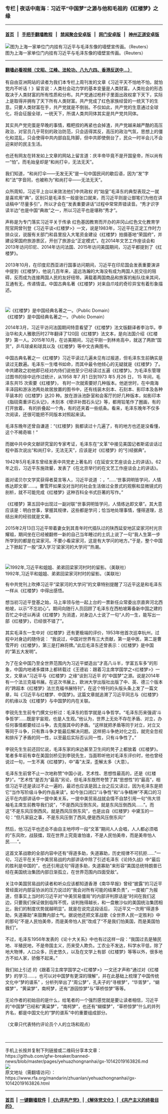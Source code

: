 ### 专栏 | 夜话中南海：习近平“中国梦”之源与他和毛祖的《红楼梦》之缘
------------------------

#### [首页](https://github.com/gfw-breaker/banned-news/blob/master/README.md) &nbsp;&nbsp;|&nbsp;&nbsp; [手把手翻墙教程](https://github.com/gfw-breaker/guides/wiki) &nbsp;&nbsp;|&nbsp;&nbsp; [禁闻聚合安卓版](https://github.com/gfw-breaker/bn-android) &nbsp;&nbsp;|&nbsp;&nbsp; [网门安卓版](https://github.com/oGate2/oGate) &nbsp;&nbsp;|&nbsp;&nbsp; [神州正道安卓版](https://github.com/SzzdOgate/update) 



<div id="headerimg">
 <img alt="图为上海一家单位门内挂有习近平与毛泽东像的墙壁宣传画。（Reuters）" src="https://www.rfa.org/mandarin/zhuanlan/zhongguoyizhou/review-11032017135511.html/56fe4e3a4e0a6d774e005bb653554f4d95e85185630267094e608fd15e734e0e6bdb6cfd4e1c50cf7684589958c15ba34f20.jpg/@@images/1821deeb-a158-4ecf-ad6b-db824b3da7bb.jpeg" title="图为上海一家单位门内挂有习近平与毛泽东像的墙壁宣传画。（Reuters）"/>
 <div id="headerimgcontents">
  <div id="headerimgcaption">
   <span>
    图为上海一家单位门内挂有习近平与毛泽东像的墙壁宣传画。（Reuters）
   </span>
   <!-- zoomattribute -->
  </div>
  <!-- headerimgcaption -->
 </div>
 <!-- headerimagecontents -->
</div>

<hr/>


#### [翻墙必看视频（文昭、江峰、法轮功、八九六四、香港反送中...）](https://github.com/gfw-breaker/banned-news/blob/master/pages/links.md)

<div id="storytext">
 <div>
  <div class="slot_header">
  </div>
 </div>
 <p>
  有自由亚洲网站的读者为我们本专栏上周刊发的文章《习近平天不怕地不怕，就怕党内不听话！》留言说：人类社会动力学的基本变量是人类财富。人类社会的形态取决于人类财富的所有性质和分布。共产党通过枪杆子里面出政权拿下天下，实际上是取得并拥有了天下所有人类财富。共产党成了红色家族经营的一统天下的生意。只要人类财富在手，共产党就是不倒翁。不仅如此，共产党的生意通过全球化，将会征服全球，一统天下，所谓人类共同体其实是共产党共同体。
  <br/>
  <br/>
  其实共产党完蛋是早晚的事情，糌粑捏的再紧也会掉渣，共产党越来越严酷的高压政治，对官员几乎苛刻的政治防范，只会适得其反，高压的政治气氛，思想上的僵化和混乱，只会使得中共内部自乱阵脚，但中共即使倒台了，民众一时半会儿不会迎来好的民主生活。
  <br/>
  <br/>
  也还有网友在转发如上文章的网站上留言道：庆丰帝毕竟不是开国皇帝，所以尚有一“怕”。而毛始皇却是“和尚打伞，无法无天”。
  <br/>
  <br/>
  我们知道，“和尚打伞——无发无天”是一句中国民间的歇后语，因为“发”字和“法”字音同，也被称为“和尚打伞——无法无天”。
  <br/>
  <br/>
  众所周知，习近平上台以来效法他们中共政权 的“始皇”毛泽东的典型表现之一就是喜欢用“典”，区别只是毛泽东一般是张口就来，而习近平则是让御笔们为他在讲话稿中“尽量多引”，所以才会在“发表重要讲话”过程中常常弄错读音。“秀才识字读半边”也是中国“典故”之一，所以习近平也是堪称“秀才”。
  <br/>
  <br/>
  声称是为专门落实习近平关于传承 红色基因教育而开办的井冈山红色文化教育学院官网曾刊登《习近平谈&lt;红楼梦&gt;》一文，说是1983年，习近平在正定工作时力排众议，说服有关部门和县里投入大笔资金建设《红楼梦》拍摄基地“荣国府”，并建设荣国府旅游景区，开创了旅游业“正定模式”。在2014年文艺工作座谈会和2013年访问印尼、2014年访问法国、2015年访问美国期间，习近平都提到了《红楼梦》。
  <br/>
  <br/>
  2013年10月，在印度尼西亚进行国事访问期间，习近平在印尼国会发表重要演讲中提到《红楼梦》，他说几百年来，遥远浩瀚的大海没有成为两国人民交往的阻碍，反而成为连接两国人民的友好纽带。满载着两国商品和旅客的船队往来其间，互通有无，传递情谊。中国古典名著《红楼梦》对来自爪哇的奇珍异宝有着形象描述。
 </p>
 <p>
  <br/>
  <div class="image-inline captioned" style="width:888px;">
   <div style="width:888px;">
    <img alt="《红楼梦》是中国经典名著之一。（Public Domain）" src="https://www.rfa.org/mandarin/yataibaodao/shehui/yf1-03232018100249.html/1448439717297.jpg" title="《红楼梦》是中国经典名著之一。（Public Domain）"/>
   </div>
   <div class="image-caption">
    <span style="width:888px;">
     《红楼梦》是中国经典名著之一。（Public Domain）
    </span>
    <span class="copyright">
    </span>
   </div>
  </div>
 </p>
 <p>
  2014年3月，习近平访问法国期间特意看望了《红楼梦》法文版翻译者李治华。李治华和夫人雅歌历时27年翻译了120回《红楼梦》法文本，是向法国介绍《红楼梦》第一人。2015年10月，在访美期间，习近平刚一到林肯高中，就送了两款“国货”，乒乓球桌和球具以及《红楼梦》等中文古典图书。
  <br/>
  <br/>
  中国古典名著之一《红楼梦》习近平读过几遍未见有过报道，但毛泽东生前确实是读过无数遍。毛泽东一生嗜书如命，而其中最令他倾心的无疑就是《红楼梦》了。中共建政之初他即已经对内侍们说他至少已经读过五遍《红楼梦》。为毛泽东管理过图书的徐中远作过统计，从1958 年7 月1 日到1973 年5 月26 日， 15 年间，毛泽东共15 次索要《红楼梦》， 有时一次就索要好几种版本。他逝世时，在中南海丰泽园和游泳池两处故居放置的图书中，还有线装木刻本、石刻本、影印本及各种平装本的《红楼梦》达20 种。放在游泳池卧室和会客厅的好几种版本，如影印本《脂砚斋重评石头记》，木刻本《增评补图石头记》等，都用铅笔作了圈画，有的打开放着， 有的折叠起一个角，有的还夹着一些纸条。看来，毛泽东晚年不仅多次阅读，还很可能把不同版本对照起来读。
  <br/>
  <br/>
  毛泽东晚年还曾自谦道：“《红楼梦》我都读过十几遍了，有的地方也还是没看懂，这个不稀奇嘛！”
  <br/>
  <br/>
  而据中共中央文献研究室的专家考证，毛泽东在“文革”中接见美国记者斯诺谈话过程中首次说出“和尚打伞，无法无天”，应该是对《红楼梦》的“引经据典”。
  <br/>
  <br/>
  1942年5月毛泽东曾经发表中共党史上著名的《在延安文艺座谈会上的讲话》。62年之后，习近平东施效颦，发表了《在北京举行的在文艺工作座谈会上的讲话》。
  <br/>
  <br/>
  面对诺贝尔文学奖获得者莫言等人，习近平说道 ：，“……‘世事洞明皆学问，人情练达即文章’……。曹雪芹如果没对当时的社会生活做过全景式的观察和显微镜式的剖析，就不可能完成《红楼梦》这种百科全书式巨著的写作。”
  <br/>
  <br/>
  《红楼梦》第五回中出现过一副对联“世事洞明皆学问，人情练达即文章”。其大意应该是：明白世事，掌握其规律，这些都是学问；恰当地处理事情，懂得道理，总结出来的经验就是文章。
  <br/>
  <br/>
  2015年2月13日习近平带着妻女到其青年时代插队过的陕西延安地区梁家河村光宗耀祖，期间坐在已经被翻修一新的自己当年睡过的土炕上说了一句“我人生第一步所学到的都是在梁家河。不要小看梁家河，这是有大学问的地方。”于是，整个中国上下掀起了一股“深入学习‘梁家河的大学问’”热潮。
 </p>
 <p>
  <br/>
  <div class="image-inline captioned" style="width:622px;">
   <div style="width:622px;">
    <img alt="1992年,习近平和姐姐、弟弟回梁家河村时的留影。（美联社）" src="https://www.rfa.org/mandarin/yataibaodao/zhengzhi/wy-07032018104801.html/AP-31D7D089-A253_s.jpg" title="1992年,习近平和姐姐、弟弟回梁家河村时的留影。（美联社）"/>
   </div>
   <div class="image-caption">
    <span style="width:622px;">
     1992年,习近平和姐姐、弟弟回梁家河村时的留影。（美联社）
    </span>
    <span class="copyright">
    </span>
   </div>
  </div>
 </p>
 <p>
  有中共党刊上吹捧习近平“梁家河的大学问”的文章特别提醒了习近平这是和毛泽东一样从《红楼梦》中得出感悟。
  <br/>
  <br/>
  想当初习近平登基之始，马上率领与他一起上台的一票新任众常委出京直奔河北西柏坡，以示“不忘初心”。期间向随行人员回顾了毛泽东在西柏坡筹备新中国之建的百忙之中还以再读《红楼梦》为消遣，对身边人士说了一句“人的一生，能写出一部《红楼梦》，已经很不错了”。
  <br/>
  <br/>
  其实毛泽东一生中对《红楼梦》还有更极端的评价，1953年他首次巡幸杭州，过程中对身边的随侍说： “我说过，中国对世界有三大贡献，第一是中医，第二是曹雪芹的《红楼梦》，第三是打麻将牌。”此后毛泽东还曾表示：《红楼梦》是中国的“第五大发明”。
  <br/>
  <br/>
  为了在全中国乃至全世界范围内为习近平塑造出“才高八斗半，学富五车多”的形象，中国内地诸多媒体上都转载过《王德岩：跟着习主席学国学之&lt;红楼梦&gt;》一文，文章从“习近平与《红楼梦》之缘”谈到习近平 的“中国梦”之源。说是2014年有一个法兰克福书展。在这次书展上，欧洲大学出版社出版了中、英、德三个版本的“跨超本《红楼梦》法兰克福书展特刊”，在这个特刊的头版头条上发了一篇文章，叫《习近平与红楼梦、中国梦》。这篇文章就追溯了习近平同志与《红楼梦》的机缘以及《红楼梦》与中国梦的内在关联。
  <br/>
  <br/>
  李锐先生生前专门撰文分析过：毛泽东的哲学就是斗争哲学。“毛泽东历来强调‘斗争哲学’……既是宇宙观，也是人生观。”他认为，世界上无处不存在矛盾、对立，办任何事情都要经过斗争，去克服其中的矛盾。“这样就把矛盾等同于对立，对立又等同于斗争，只有靠斗争才能最后解决问题。这样把斗争绝对化之后，就完全忽视和排斥了矛盾的同一性，以至最后实际否认同一性，只有斗争性了。”
  <br/>
  <br/>
  李锐先生生前还回忆说，毛泽东家的床边甚至卫生间的凳子上都放着《红楼梦》。笔者多年前有幸在美国剑桥见到李锐先生，当面聆听他对毛泽东评价时，他也曾经说过一句，一生不离《红楼梦》，中“毒”太深，歪解太多（大意）。
  <br/>
  <br/>
  毛泽东生前曾不止一次地称赞“中国小说，艺术性、思想性最高的，还是《红楼梦》”。“艺术性”是否为“最高”另论，但毛泽东既然夸赞了其“思想性”的“最高”，相信习近平还是读过不止一遍的，最迟也应该是因上台之后又读过，因为毛泽东是把它“当作写阶级斗争的作品来读”。如今张口闭口“斗争性”和“斗争精神”不离口的习近平在内部讲话中一提中美关系，一提中美贸易战就会情不自禁引用一句“伟大领袖毛主席生前教导我们说”，“不是西风压倒东风，就是东风压倒西风……”。而这“不是东风压倒西风，就是西风压倒东风”，也是出自《红楼梦》中黛玉的一句：“但凡家庭之事，不是东风压倒了西风,便是西风压倒东风!”
  <br/>
  <br/>
  然后，他习近平也还会不由自主地哼哼一段“文革”期间人人会唱，人人都必须唱的“东风吹，战鼓擂，现在世界上究竟谁怕谁，不是人民怕美帝，而是美帝怕人民……”。
  <br/>
  <br/>
  这首文革战歌的全部内容中还有“得道多助，失道寡助，历史规律不可抗拒……”一句，习近平在关于中美贸易战的内部讲话中除了引述毛泽东《论持久战》中“最后的胜利是中国的”，也还引用这句“得道多助，失道寡助”来形容“美国总统特朗普已经在美国统治集团内部日渐孤立，在世界范围内四面受敌”。
  <br/>
  <br/>
  关注中美国贸易战的读者和听众应该都知道香港《南华早报》曾经“披露”的习近平曾经面对内部妥协派的压力说过的“我会对所有可能的结果负责”，一度被广为报道，但事实上当时的习近平对“中美贸易僵局”的内部评判原话是“时间在我们这边，只要我们保证做到临阵不慌，谈判拖得越长，和一盘散沙似的美国统治集团相比，我们的制度优势就越明显”。就是在说完这段话后， 习近平又一次用“得道多助，失道寡助”来鼓舞内部士气。据说他还把文革战歌《全世界人民一定胜利》中的那句“不是人民怕美帝，而是美帝怕人民”改成了“不是我们怕美国，而是美国怕我们”。
  <br/>
  <br/>
  不过，毛泽东1956年发表的《论十大关系》中也有过这样一段：“我国过去是殖民地、半殖民地，不是帝国主义，历来受人欺负。工农业不发达，科学水平低，除了地大物博，人口众多，历史悠久，以及在文学上有部《红楼梦》等等以外，很多地方不如人家，骄傲不起来。”
  <br/>
  <br/>
  我们如上引述 的《跟着习主席学国学之&lt;红楼梦&gt;》一文还才声称“通过对《红楼梦》的学习……，也可以对中国梦有更深的理解”，并在此基础上梳理了中国传统文化中“梦的谱系” ，分析列举出了“周公梦”，孔夫子的“寻根梦”，“华胥梦”，“蝴蝶梦”，“黄粱梦”，南柯梦，还有“游园惊梦”与“草桥惊梦”等等。
  <br/>
  <br/>
  无论作者的初始目的是什么，给笔者的一个强烈感觉就是要让读者相信，习近平的“中国梦”已经和“黄粱梦”，“南柯梦”，也还有“蝴蝶梦”，“草桥惊梦”什么的并列齐名，都是中国文化的“梦的谱系”中的重要组成部分。
  <br/>
  <br/>
  （文章只代表特约评论员个人的立场和观点）
  <br/>
  <br/>
  <br/>
 </p>
</div>

<hr/>
手机上长按并复制下列链接或二维码分享本文章：<br/>
https://github.com/gfw-breaker/banned-news/blob/master/pages/yehuazhongnanhai/gx-10142019163826.md <br/>
<a href='https://github.com/gfw-breaker/banned-news/blob/master/pages/yehuazhongnanhai/gx-10142019163826.md'><img src='https://github.com/gfw-breaker/banned-news/blob/master/pages/yehuazhongnanhai/gx-10142019163826.md.png'/></a> <br/>
原文地址（需翻墙访问）：https://www.rfa.org/mandarin/zhuanlan/yehuazhongnanhai/gx-10142019163826.html


------------------------
#### [首页](https://github.com/gfw-breaker/banned-news/blob/master/README.md) &nbsp;|&nbsp; [一键翻墙软件](https://github.com/gfw-breaker/nogfw/blob/master/README.md) &nbsp;| [《九评共产党》](https://github.com/gfw-breaker/9ping.md/blob/master/README.md#九评之一评共产党是什么) | [《解体党文化》](https://github.com/gfw-breaker/jtdwh.md/blob/master/README.md) | [《共产主义的终极目的》](https://github.com/gfw-breaker/gczydzjmd.md/blob/master/README.md)


<img src='http://gfw-breaker.win/banned-news/pages/yehuazhongnanhai/gx-10142019163826.md' width='0px' height='0px'/>